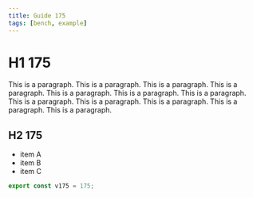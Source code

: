```yaml
---
title: Guide 175
tags: [bench, example]
---
```


# H1 175

This is a paragraph. This is a paragraph. This is a paragraph. This is a paragraph. This is a paragraph. This is a paragraph. This is a paragraph. This is a paragraph. This is a paragraph. This is a paragraph. This is a paragraph. This is a paragraph. 

## H2 175

- item A
- item B
- item C

```ts
export const v175 = 175;
```